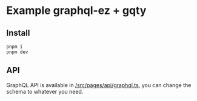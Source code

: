 # Example graphql-ez + gqty

## Install

```
pnpm i
pnpm dev
```

## API

GraphQL API is available in [/src/pages/api/graphql.ts](/src/pages/api/graphql.ts), you can change the schema to whatever you need.
